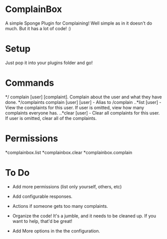 # ComplainBox
A simple Sponge Plugin for Complaining!
Well simple as in it doesn't do much. But it has a lot of code! :)

# Setup
Just pop it into your plugins folder and go!

# Commands
*/ complain [user] [complaint]. Complain about the user and what they have done.
*/complaints complain [user] [user] - Alias to /complain
..*list [user] - View the complaints for this user. If user is omitted, view how many complaints everyone has.
..*clear [user] - Clear all complaints for this user. If user is omitted, clear all of the complaints.

# Permissions
*complainbox.list
*complainbox.clear
*complainbox.complain

# To Do
- Add more permissions (list only yourself, others, etc)

- Add configurable responses.

- Actions if someone gets too many complaints.

- Organize the code! It's a jumble, and it needs to be cleaned up. If you want to help, that'd be great!

- Add More options in the the configuration.